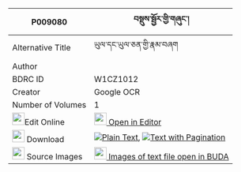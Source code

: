 |P009080|བསྡུས་སྦྱོར་གྱི་གཞུང་། 
| --- | --- 
|Alternative Title |ཡུལ་དང་ཡུལ་ཅན་གྱི་རྣམ་བཞག
|Author | 
|BDRC ID | W1CZ1012
|Creator | Google OCR
|Number of Volumes| 1
|<img width="25" src="https://img.icons8.com/color/25/000000/edit-property.png">Edit Online| [<img width="25" src="https://avatars.githubusercontent.com/u/45091458?s=200&v=4"> Open in Editor](http://editor.openpecha.org/P009080)
|<img width="25" src="https://img.icons8.com/fluent/48/000000/download-2.png"/>  Download | [![](https://img.icons8.com/color/20/000000/txt.png)Plain Text](https://github.com/Openpecha/P009080/releases/download/v1/du_jor_gyi_shyung_plain_P009080.zip), [![](https://img.icons8.com/color/20/000000/txt.png)Text with Pagination](https://github.com/Openpecha/P009080/releases/download/v1/du_jor_gyi_shyung_pages_P009080.zip)
|<img width="25" src="https://img.icons8.com/plasticine/100/000000/pictures-folder.png"/>  Source Images | [<img width="25" src="https://library.bdrc.io/icons/BUDA-small.svg"> Images of text file open in BUDA](https://library.bdrc.io/show/bdr:W1CZ1012)